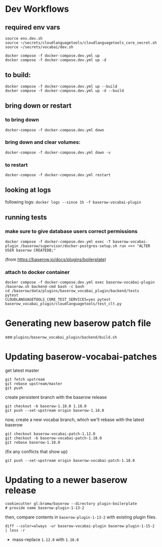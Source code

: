 # Dev Workflows

## required env vars
```
source env.dev.sh
source ~/secrets/cloudlanguagetools/cloudlanguagetools_core_secret.sh
source ~/secrets/vocabai/dev.sh

```

```
docker compose -f docker-compose.dev.yml up
docker compose -f docker-compose.dev.yml up -d
```

## to build:
```
docker compose -f docker-compose.dev.yml up --build
docker compose -f docker-compose.dev.yml up -d --build
```


## bring down or restart

### to bring down
`docker-compose -f docker-compose.dev.yml down`
### bring down and clear volumes:
`docker-compose -f docker-compose.dev.yml down -v`
### to restart
`docker-compose -f docker-compose.dev.yml restart`

## looking at logs
following logs:
`docker logs --since 1h -f baserow-vocabai-plugin`

## running tests

### make sure to give database users correct permissions
```
docker compose -f docker-compose.dev.yml exec -T baserow-vocabai-plugin /baserow/supervisor/docker-postgres-setup.sh run <<< "ALTER USER baserow CREATEDB;"
```
(from https://baserow.io/docs/plugins/boilerplate)

### attach to docker container

```
docker compose -f docker-compose.dev.yml exec baserow-vocabai-plugin /baserow.sh backend-cmd bash -c bash
cd /baserow/data/plugins/baserow_vocabai_plugin/backend/tests
pytest
CLOUDLANGUAGETOOLS_CORE_TEST_SERVICES=yes pytest baserow_vocabai_plugin/cloudlanguagetools/test_clt.py
```

# Generating new baserow patch file
see ```plugins/baserow_vocabai_plugin/backend/build.sh```

# Updating baserow-vocabai-patches
get latest master
```
git fetch upstream
git rebase upstream/master
git push
```
create persistent branch with the baserow release
```
git checkout -b baserow-1.18.0 1.18.0
git push --set-upstream origin baserow-1.18.0
```
now, create a new vocabai branch, which we'll rebase with the latest baserow
```
git checkout baserow-vocabai-patch-1.12.0
git checkout -b baserow-vocabai-patch-1.18.0
git rebase baserow-1.18.0
```
(fix any conflicts that show up)
```
git push --set-upstream origin baserow-vocabai-patch-1.18.0
```

# Updating to a newer baserow release
```
cookiecutter gl:bramw/baserow --directory plugin-boilerplate
# provide name baserow-plugin-1-13-2
```
then, compare contents in `baserow-plugin-1-13-2` with existing plugin files.

```
diff --color=always -ur baserow-vocabai-plugin baserow-plugin-1-15-2   | less -r
```

* mass-replace `1.12.0` with `1.18.0`